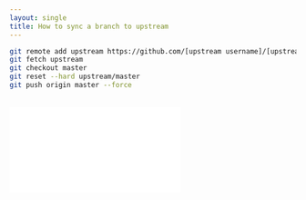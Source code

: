 ```yaml
---
layout: single
title: How to sync a branch to upstream
---
```


```bash
git remote add upstream https://github.com/[upstream username]/[upstream repository name].git
git fetch upstream
git checkout master
git reset --hard upstream/master 
git push origin master --force
```

<br/>

<iframe data-aa="1180202" src="//acceptable.a-ads.com/1180202?size=Adaptive&background_color=141010&text_color=ff9f00&title_color=ff9900&title_hover_color=ff9900&link_color=ff9900&link_hover_color=ff9900" scrolling="no" style="border:0px; padding:0; overflow:hidden" allowtransparency="true"></iframe>
